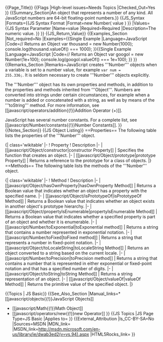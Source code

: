 {{Page_Title}}
{{Flags
|High-level issues=Needs Topics
|Checked_Out=Yes
}}
{{Summary_Section|An object that represents a number of any kind. All JavaScript numbers are 64-bit floating-point numbers.}}
{{JS_Syntax
|Formats={{JS Syntax Format
|Format=new Number( value )
}}
|Values={{JS Syntax Parameter
|Name=value
|Required=Required
|Description=The numeric value.
}}
}}
{{JS_Return_Value}}
{{Examples_Section
|Not_required=No
|Examples={{Single Example
|Language=JavaScript
|Code=// Returns an Object
var thousand = new Number(1000);
console.log(thousand.valueOf() === 1000);
}}{{Single Example
|Language=JavaScript
|Code=// Returns an Object
var googol = new Number(1e+100);
console.log(googol.valueOf() === 1e+100);
}}
}}
{{Remarks_Section
|Remarks=JavaScript creates '''Number''' objects when a variable is set to a number value, for example <code>var num = 255.336;</code>. It is seldom necessary to create '''Number''' objects explicitly.

The '''Number''' object has its own properties and methods, in addition to the properties and methods inherited from '''Object'''. Numbers are converted into strings under certain circumstances, for example when a number is added or concatenated with a string, as well as by means of the '''toString''' method. For more information, see [[javascript/operators/addition{{!}}Addition Operator (+)]].

JavaScript has several number constants. For a complete list, see [[javascript/Number/constants{{!}}Number Constants]].
}}
{{Notes_Section}}
{{JS Object Listing}}
==Properties==
The following table lists the properties of the '''Number''' object.

{| class='wikitable'
|-
! Property
! Description
|-
| [[javascript/Object/constructor|constructor Property]]
| Specifies the function that creates an object.
|-
| [[javascript/Object/prototype|prototype Property]]
| Returns a reference to the prototype for a class of objects.
|}
==Methods==
The following table lists the methods of the '''Number''' object.

{| class='wikitable'
|-
! Method
! Description
|-
| [[javascript/Object/hasOwnProperty|hasOwnProperty Method]]
| Returns a Boolean value that indicates whether an object has a property with the specified name.
|-
| [[javascript/Object/isPrototypeOf|isPrototypeOf Method]]
| Returns a Boolean value that indicates whether an object exists in another object's prototype hierarchy.
|-
| [[javascript/Object/propertyIsEnumerable|propertyIsEnumerable Method]]
| Returns a Boolean value that indicates whether a specified property is part of an object and whether it is enumerable.
|-
| [[javascript/Number/toExponential|toExponential method]]
| Returns a string that contains a number represented in exponential notation.
|-
| [[javascript/Number/toFixed|toFixed method]]
| Returns a string that represents a number in fixed-point notation.
|-
| [[javascript/Object/toLocaleString|toLocaleString Method]]
| Returns an object converted to a string based on the current locale.
|-
| [[javascript/Number/toPrecision|toPrecision method]]
| Returns a string that contains a number that is represented in either exponential or fixed-point notation and that has a specified number of digits.
|-
| [[javascript/Object/toString|toString Method]]
| Returns a string representation of an object.
|-
| [[javascript/Object/valueOf|valueOf Method]]
| Returns the primitive value of the specified object.
|}

{{Topics | JS Basic}}
{{See_Also_Section
|Manual_links=* [[javascript/objects{{!}}JavaScript Objects]]
* [[javascript/Math{{!}}Math Object]]
* [[javascript/operators/new{{!}}new Operator]]
}}
{{JS Topics
|JS Page Type=JS Basic
|Applies to=
}}
{{External_Attribution
|Is_CC-BY-SA=No
|Sources=MSDN
|MDN_link=
|MSDN_link=http://msdn.microsoft.com/en-us/library/ie/dwab3ed2(v=vs.94).aspx
|HTML5Rocks_link=
}}